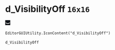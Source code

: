 # d_VisibilityOff `16x16`
<img src="/img/d_VisibilityOff.png" width=16 height=16>

``` CSharp
EditorGUIUtility.IconContent("d_VisibilityOff")
```
```
d_VisibilityOff
```
